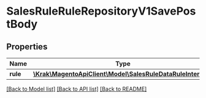# SalesRuleRuleRepositoryV1SavePostBody

## Properties
Name | Type | Description | Notes
------------ | ------------- | ------------- | -------------
**rule** | [**\Krak\MagentoApiClient\Model\SalesRuleDataRuleInterface**](SalesRuleDataRuleInterface.md) |  | 

[[Back to Model list]](../README.md#documentation-for-models) [[Back to API list]](../README.md#documentation-for-api-endpoints) [[Back to README]](../README.md)


